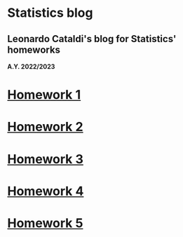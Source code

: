 # Statistics blog

## Leonardo Cataldi's blog for Statistics' homeworks
**A.Y. 2022/2023**

# [Homework 1](https://leusexmachina.github.io/StatisticsHomework/homework1)

# [Homework 2](https://leusexmachina.github.io/StatisticsHomework/homework2)

# [Homework 3](https://leusexmachina.github.io/StatisticsHomework/homework3)

# [Homework 4](https://leusexmachina.github.io/StatisticsHomework/homework4)

# [Homework 5](https://leusexmachina.github.io/StatisticsHomework/homework5)
